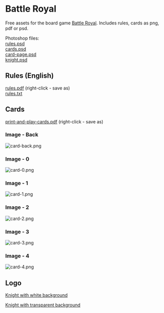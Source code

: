 # Battle Royal

Free assets for the board game [Battle Royal](https://boardgamegeek.com/boardgame/32061/battle-royal).
Includes rules, cards as png, pdf or psd.

Photoshop files:<br/>
[rules.psd](/rules.psd)<br/>
[cards.psd](/cards.psd)<br/>
[card-page.psd](/card-page.psd)<br/>
[knight.psd](/knight.psd)

## Rules (English)

[rules.pdf](/rules.pdf) (right-click - save as)<br/>
[rules.txt](/rules.txt)

## Cards

[print-and-play-cards.pdf](/cards.pdf) (right-click - save as)

### Image - Back
![card-back.png](img/card-back.png)
### Image - 0
![card-0.png](img/grey-border/card-0.png)
### Image - 1
![card-1.png](img/grey-border/card-1.png)
### Image - 2
![card-2.png](img/grey-border/card-2.png)
### Image - 3
![card-3.png](img/grey-border/card-3.png)
### Image - 4
![card-4.png](img/grey-border/card-4.png)

## Logo

[Knight with white background](/img/knight-white.png)

[Knight with transparent background](/img/knight-transparent.png)
